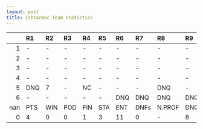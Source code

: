 ```yaml
---
layout: post 
title: Ishtarmac Team Statistics
--- 
```


|     | R1   | R2   | R3   | R4   | R5   | R6   | R7   | R8     | R9   | R10   | R11   | R12   | Points   | Pos       |
|----:|:-----|:-----|:-----|:-----|:-----|:-----|:-----|:-------|:-----|:------|:------|:------|:---------|:----------|
|   1 | -    | -    | -    | -    | -    | -    | -    | -      | -    | -     | -     | -     | nan      | nan       |
|   2 | -    | -    | -    | -    | -    | -    | -    | -      | -    | -     | -     | -     | nan      | nan       |
|   3 | -    | -    | -    | -    | -    | -    | -    | -      | -    | -     | -     | -     | nan      | nan       |
|   4 | -    | -    | -    | -    | -    | -    | -    | -      | -    | -     | -     | -     | 4.0      | 14.0      |
|   5 | DNQ  | 7    | -    | NC   | -    | -    | -    | DNQ    | -    | DNF   | -     | -     | 0.0      | 23.0      |
|   6 | -    | -    | -    | -    | -    | DNQ  | DNQ  | DNQ    | DNQ  | DNQ   | DNQ   | -     | nan      | Ishtarmac |
| nan | PTS  | WIN  | POD  | FIN  | STA  | ENT  | DNFs | N.PROF | DNQ  | %FIN  | PPR   | BST   | CHA      | RNK       |
|   0 | 4    | 0    | 0    | 1    | 3    | 11   | 0    | -      | 8    | 33.3  | 0.36  | 7     | 0        | 30        |